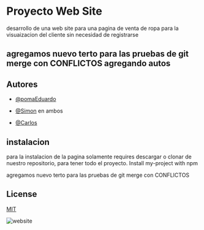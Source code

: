 
# Proyecto Web Site

desarrollo de una web site para una pagina de venta de ropa para la visuaizacion del cliente sin necesidad de registrarse



## agregamos nuevo terto para las pruebas de git merge con CONFLICTOS agregando autos


## Autores

- [@pomaEduardo](https://www.github.com/octokatherine)

- [@Simon](https://www.github.com/octokatherine) en ambos

- [@Carlos](https://www.github.com/octokatherine)



## instalacion

para la instalacion de la pagina  solamente requires descargar o clonar de nuestro repositorio, para tener todo el proyecto.
Install my-project with npm

agregamos nuevo terto para las pruebas de git merge con CONFLICTOS
    
## License

[MIT](https://choosealicense.com/licenses/mit/)



![website](https://images-wixmp-530a50041672c69d335ba4cf.wixmp.com/templates/image/9068c4b31e8394dbfe11bdd6cc24f92f2574a195907aabf5f7c428b29588e796.jpg)

